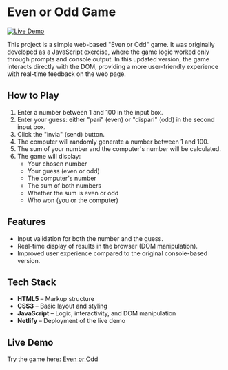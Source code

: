 # Even or Odd Game

[![Live Demo](https://img.shields.io/badge/live-demo-brightgreen)](https://pari-o-dispari.netlify.app/)

This project is a simple web-based "Even or Odd" game. It was originally developed as a JavaScript exercise, where the game logic worked only through prompts and console output. In this updated version, the game interacts directly with the DOM, providing a more user-friendly experience with real-time feedback on the web page.

## How to Play

1. Enter a number between 1 and 100 in the input box.
2. Enter your guess: either "pari" (even) or "dispari" (odd) in the second input box.
3. Click the "invia" (send) button.
4. The computer will randomly generate a number between 1 and 100.
5. The sum of your number and the computer's number will be calculated.
6. The game will display:
   - Your chosen number
   - Your guess (even or odd)
   - The computer's number
   - The sum of both numbers
   - Whether the sum is even or odd
   - Who won (you or the computer)

## Features

- Input validation for both the number and the guess.
- Real-time display of results in the browser (DOM manipulation).
- Improved user experience compared to the original console-based version.

## Tech Stack

- **HTML5** – Markup structure  
- **CSS3** – Basic layout and styling  
- **JavaScript** – Logic, interactivity, and DOM manipulation  
- **Netlify** – Deployment of the live demo  

## Live Demo
Try the game here: [Even or Odd](https://pari-o-dispari.netlify.app/)

